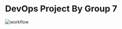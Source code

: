 # DevOps Project By Group 7

![workflow](https://github.com/AdamCold/group7-devops-project/actions/workflows/main.yml/badge.svg)
